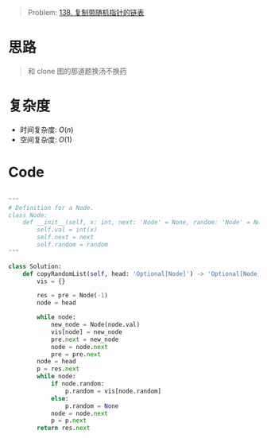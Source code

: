 > Problem: [138. 复制带随机指针的链表](https://leetcode.cn/problems/copy-list-with-random-pointer/description/)

# 思路

> 和 clone 图的那道题换汤不换药

# 复杂度

- 时间复杂度: $O(n)$
- 空间复杂度: $O(1)$

# Code

```Python []

"""
# Definition for a Node.
class Node:
    def __init__(self, x: int, next: 'Node' = None, random: 'Node' = None):
        self.val = int(x)
        self.next = next
        self.random = random
"""

class Solution:
    def copyRandomList(self, head: 'Optional[Node]') -> 'Optional[Node]':
        vis = {}

        res = pre = Node(-1)
        node = head

        while node:
            new_node = Node(node.val)
            vis[node] = new_node
            pre.next = new_node
            node = node.next
            pre = pre.next
        node = head
        p = res.next
        while node:
            if node.random:
                p.random = vis[node.random]
            else:
                p.random = None
            node = node.next
            p = p.next
        return res.next
```
